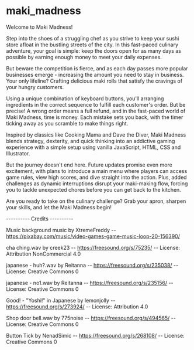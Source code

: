 # maki_madness

Welcome to Maki Madness!

Step into the shoes of a struggling chef as you strive to keep your sushi store afloat in the bustling streets of the city. In this fast-paced culinary adventure, your goal is simple: keep the doors open for as many days as possible by earning enough money to meet your daily expenses.

But beware the competition is fierce, and as each day passes more popular businesses emerge - increasing the amount you need to stay in business. Your only lifeline? Crafting delicious maki rolls that satisfy the cravings of your hungry customers.

Using a unique combination of keyboard buttons, you'll arranging ingredients in the correct sequence to fulfill each customer's order. But be precise! A wrong order means a full refund, and in the fast-paced world of Maki Madness, time is money. Each mistake sets you back, with the timer ticking away as you scramble to make things right.

Inspired by classics like Cooking Mama and Dave the Diver, Maki Madness blends strategy, dexterity, and quick thinking into an addictive gaming experience with a simple setup using vanilla JavaScript, HTML, CSS and Illustrator.

But the journey doesn't end here. Future updates promise even more excitement, with plans to introduce a main menu where players can access game rules, view high scores, and dive straight into the action. Plus, added challenges as dynamic interruptions disrupt your maki-making flow, forcing you to tackle unexpected chores before you can get back to the kitchen.

Are you ready to take on the culinary challenge? Grab your apron, sharpen your skills, and let the Maki Madness begin!

---------- Credits ----------

Music
background music by XtremeFreddy -- https://pixabay.com/music/video-games-game-music-loop-20-156390/

cha ching.wav by creek23 -- https://freesound.org/s/75235/ -- License: Attribution NonCommercial 4.0

japanese - huh?.wav by Reitanna -- https://freesound.org/s/235038/ -- License: Creative Commons 0

japanese - no1.wav by Reitanna -- https://freesound.org/s/235156/ -- License: Creative Commons 0

Good! - "Yoshi!" in Japanese by lemonjolly -- https://freesound.org/s/273924/ -- License: Attribution 4.0

Shop door bell.wav by 775noise -- https://freesound.org/s/494565/ -- License: Creative Commons 0

Button Tick by NenadSimic -- https://freesound.org/s/268108/ -- License: Creative Commons 0

